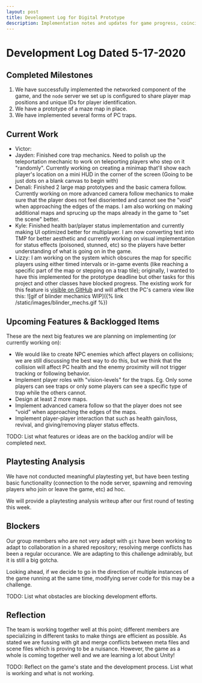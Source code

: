 ```yaml
---
layout: post
title: Development Log for Digital Prototype
description: Implementation notes and updates for game progress, coinciding with the Digital Prototype deadline for the game.
---
```


# Development Log Dated 5-17-2020

## Completed Milestones

1. We have successfully implemented the networked component of the game, 
   and the `node` server we set up is configured to share player map 
   positions and unique IDs for player identification.
2. We have a prototype of a maze map in place.
3. We have implemented several forms of PC traps.

## Current Work

* Victor:
* Jayden: Finished core trap mechanics. Need to polish up the teleportation 
  mechanic to work on teleporting players who step on it "randomly". 
  Currently working on creating a minimap that'll show each player's 
  location on a mini HUD in the corner of the screen (Going to be just dots
  on a blank canvas to begin with) 
* Denali: Finished 2 large map prototypes and the basic camera follow.
  Currently working on more advanced camera follow mechanics to make sure
  that the player does not feel disoriented and cannot see the "void"
  when approaching the edges of the maps. I am also working on making
  additional maps and sprucing up the maps already in the game to "set the
  scene" better.
* Kyle: Finished health bar/player status implementation and currently
  making UI optimized better for multiplayer. I am now converting text 
  into TMP for better aesthetic and currently working on visual 
  implementation for status effects (poisoned, stunned, etc) so the 
  players have better understanding of what is going on in the game. 
* Lizzy: I am working on the system which obscures the map for specific 
  players using either timed intervals or in-game events (like reaching 
  a specific part of the map or stepping on a trap tile); originally, 
  I wanted to have this implemented for the prototype deadline but other 
  tasks for this project and other classes have blocked progress.
  The existing work for this feature is [visible on GitHub](https://github.com/etcadinfinitum/trapped/pull/33) 
  and will affect the PC's camera view like this:
  ![gif of blinder mechanics WIP]({% link /static/images/blinder_mechs.gif %})

## Upcoming Features & Backlogged Items

These are the next big features we are planning on implementing (or 
currently working on):

* We would like to create NPC enemies which affect players on collisions; 
  we are still discussing the best way to do this, but we think that the 
  collision will affect PC health and the enemy proximity will not trigger 
  tracking or following behavior.
* Implement player roles with "vision-levels" for the traps. Eg. Only some
  players can see traps or only some players can see a specific type of trap
  while the others cannot.
* Design at least 2 more maps.
* Implement advanced camera follow so that the player does not see "void"
  when approaching the edges of the maps.
* Implement player-player interaction that such as health gain/loss,
  revival, and giving/removing player status effects.   



TODO: List what features or ideas are on the backlog and/or will be completed next.

## Playtesting Analysis

We have not conducted meaningful playtesting yet, but have been testing 
basic functionality (connection to the node server, spawning and removing 
players who join or leave the game, etc) ad hoc.

We will provide a playtesting analysis writeup after our first round 
of testing this week.

## Blockers

Our group members who are not very adept with `git` have been working to 
adapt to collaboration in a shared repository; resolving merge conflicts 
has been a regular occurance. We are adapting to this challenge admirably, 
but it is still a big gotcha.

Looking ahead, if we decide to go in the direction of multiple instances
of the game running at the same time, modifying server code for this may
be a challenge.

TODO: List what obstacles are blocking development efforts.

## Reflection

The team is working together well at this point; different members are
specializing in different tasks to make things are efficient as possible.
As stated we are fussing with git and merge conflicts between meta files
and scene files which is proving to be a nuisance. However, the game as a
whole is coming together well and we are learning a lot about Unity!

TODO: Reflect on the game's state and the development process. List what is working and what is not working.
